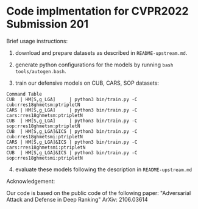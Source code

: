 Code implmentation for CVPR2022 Submission 201
===

Brief usage instructions:

1. download and prepare datasets as described in `README-upstream.md`.

2. generate python configurations for the models by running `bash tools/autogen.bash`.

3. train our defensive models on CUB, CARS, SOP datasets:

```
Command Table
CUB  | HM[S,g_LGA]     | python3 bin/train.py -C cub:rres18ghmetsm:ptripletN
CARS | HM[S,g_LGA]     | python3 bin/train.py -C cars:rres18ghmetsm:ptripletN
CUB  | HM[S,g_LGA]     | python3 bin/train.py -C sop:rres18ghmetsm:ptripletN
CUB  | HM[S,g_LGA]&ICS | python3 bin/train.py -C cub:rres18ghmetsmi:ptripletN
CARS | HM[S,g_LGA]&ICS | python3 bin/train.py -C cars:rres18ghmetsmi:ptripletN
CUB  | HM[S,g_LGA]&ICS | python3 bin/train.py -C sop:rres18ghmetsmi:ptripletN
```

4. evaluate these models following the description in `README-upstream.md`

Acknowledgement:

Our code is based on the public code of the following paper:
"Adversarial Attack and Defense in Deep Ranking" ArXiv: 2106.03614
